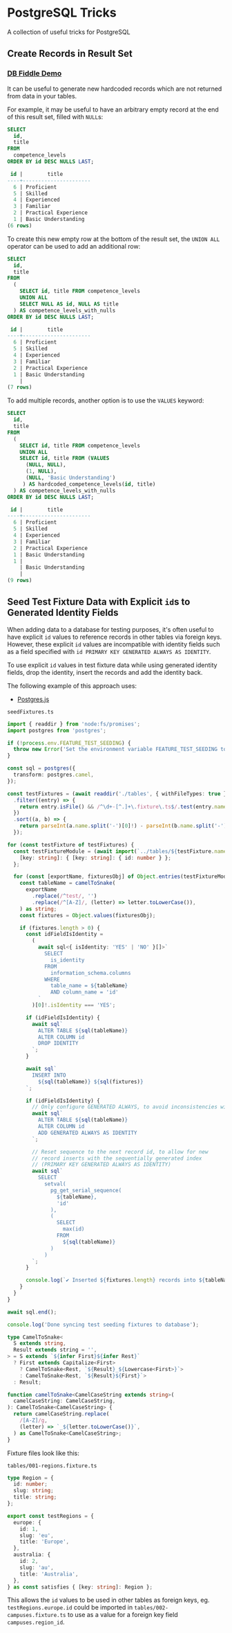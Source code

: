 # PostgreSQL Tricks

A collection of useful tricks for PostgreSQL

## Create Records in Result Set

### [DB Fiddle Demo](https://www.db-fiddle.com/f/jXbjFvW2iLg5XhFXibx1e6/0)

It can be useful to generate new hardcoded records which are not returned from data in your tables.

For example, it may be useful to have an arbitrary empty record at the end of this result set, filled with `NULL`s:

```sql
SELECT
  id,
  title
FROM
  competence_levels
ORDER BY id DESC NULLS LAST;

 id |        title
----+----------------------
  6 | Proficient
  5 | Skilled
  4 | Experienced
  3 | Familiar
  2 | Practical Experience
  1 | Basic Understanding
(6 rows)
```

To create this new empty row at the bottom of the result set, the `UNION ALL` operator can be used to add an additional row:

```sql
SELECT
  id,
  title
FROM
  (
    SELECT id, title FROM competence_levels
    UNION ALL
    SELECT NULL AS id, NULL AS title
  ) AS competence_levels_with_nulls
ORDER BY id DESC NULLS LAST;

 id |        title
----+----------------------
  6 | Proficient
  5 | Skilled
  4 | Experienced
  3 | Familiar
  2 | Practical Experience
  1 | Basic Understanding
    |
(7 rows)
```

To add multiple records, another option is to use the `VALUES` keyword:

```sql
SELECT
  id,
  title
FROM
  (
    SELECT id, title FROM competence_levels
    UNION ALL
    SELECT id, title FROM (VALUES
      (NULL, NULL),
      (1, NULL),
      (NULL, 'Basic Understanding')
     ) AS hardcoded_competence_levels(id, title)
  ) AS competence_levels_with_nulls
ORDER BY id DESC NULLS LAST;

 id |        title
----+----------------------
  6 | Proficient
  5 | Skilled
  4 | Experienced
  3 | Familiar
  2 | Practical Experience
  1 | Basic Understanding
  1 |
    | Basic Understanding
    |
(9 rows)
```

## Seed Test Fixture Data with Explicit `id`s to Generated Identity Fields

When adding data to a database for testing purposes, it's often useful to have explicit `id` values to reference records in other tables via foreign keys. However, these explicit `id` values are incompatible with identity fields such as a field specified with `id PRIMARY KEY GENERATED ALWAYS AS IDENTITY`.

To use explicit `id` values in test fixture data while using generated identity fields, drop the identity, insert the records and add the identity back.

The following example of this approach uses:

- [Postgres.js](https://github.com/porsager/postgres)

`seedFixtures.ts`

```ts
import { readdir } from 'node:fs/promises';
import postgres from 'postgres';

if (!process.env.FEATURE_TEST_SEEDING) {
  throw new Error('Set the environment variable FEATURE_TEST_SEEDING to seed database with test data');
}

const sql = postgres({
  transform: postgres.camel,
});

const testFixtures = (await readdir('./tables', { withFileTypes: true }))
  .filter((entry) => {
    return entry.isFile() && /^\d+-[^.]+\.fixture\.ts$/.test(entry.name);
  })
  .sort((a, b) => {
    return parseInt(a.name.split('-')[0]!) - parseInt(b.name.split('-')[0]!);
  });

for (const testFixture of testFixtures) {
  const testFixtureModule = (await import(`../tables/${testFixture.name}`)) as {
    [key: string]: { [key: string]: { id: number } };
  };

  for (const [exportName, fixturesObj] of Object.entries(testFixtureModule)) {
    const tableName = camelToSnake(
      exportName
        .replace(/^test/, '')
        .replace(/^[A-Z]/, (letter) => letter.toLowerCase()),
    ) as string;
    const fixtures = Object.values(fixturesObj);

    if (fixtures.length > 0) {
      const idFieldIsIdentity =
        (
          await sql<{ isIdentity: 'YES' | 'NO' }[]>`
            SELECT
              is_identity
            FROM
              information_schema.columns
            WHERE
              table_name = ${tableName}
              AND column_name = 'id'
          `
        )[0]!.isIdentity === 'YES';

      if (idFieldIsIdentity) {
        await sql`
          ALTER TABLE ${sql(tableName)}
          ALTER COLUMN id
          DROP IDENTITY
        `;
      }

      await sql`
        INSERT INTO
          ${sql(tableName)} ${sql(fixtures)}
      `;

      if (idFieldIsIdentity) {
        // Only configure GENERATED ALWAYS, to avoid inconsistencies with GENERATED BY DEFAULT
        await sql`
          ALTER TABLE ${sql(tableName)}
          ALTER COLUMN id
          ADD GENERATED ALWAYS AS IDENTITY
        `;

        // Reset sequence to the next record id, to allow for new
        // record inserts with the sequentially generated index
        // (PRIMARY KEY GENERATED ALWAYS AS IDENTITY)
        await sql`
          SELECT
            setval(
              pg_get_serial_sequence(
                ${tableName},
                'id'
              ),
              (
                SELECT
                  max(id)
                FROM
                  ${sql(tableName)}
              )
            )
        `;
      }

      console.log(`✔️ Inserted ${fixtures.length} records into ${tableName}`);
    }
  }
}

await sql.end();

console.log('Done syncing test seeding fixtures to database');

type CamelToSnake<
  S extends string,
  Result extends string = '',
> = S extends `${infer First}${infer Rest}`
  ? First extends Capitalize<First>
    ? CamelToSnake<Rest, `${Result}_${Lowercase<First>}`>
    : CamelToSnake<Rest, `${Result}${First}`>
  : Result;

function camelToSnake<CamelCaseString extends string>(
  camelCaseString: CamelCaseString,
): CamelToSnake<CamelCaseString> {
  return camelCaseString.replace(
    /[A-Z]/g,
    (letter) => `_${letter.toLowerCase()}`,
  ) as CamelToSnake<CamelCaseString>;
}
```

Fixture files look like this:

`tables/001-regions.fixture.ts`

```ts
type Region = {
  id: number;
  slug: string;
  title: string;
};

export const testRegions = {
  europe: {
    id: 1,
    slug: 'eu',
    title: 'Europe',
  },
  australia: {
    id: 2,
    slug: 'au',
    title: 'Australia',
  },
} as const satisfies { [key: string]: Region };
```

This allows the `id` values to be used in other tables as foreign keys, eg. `testRegions.europe.id` could be imported in `tables/002-campuses.fixture.ts` to use as a value for a foreign key field `campuses.region_id`.
